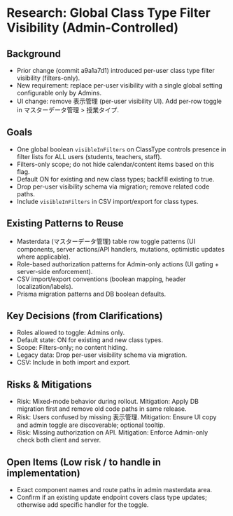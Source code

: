 # Research: Global Class Type Filter Visibility (Admin-Controlled)

## Background
- Prior change (commit a9a1a7d1) introduced per-user class type filter visibility (filters-only).
- New requirement: replace per-user visibility with a single global setting configurable only by Admins.
- UI change: remove 表示管理 (per-user visibility UI). Add per-row toggle in マスターデータ管理 > 授業タイプ.

## Goals
- One global boolean `visibleInFilters` on ClassType controls presence in filter lists for ALL users (students, teachers, staff).
- Filters-only scope; do not hide calendar/content items based on this flag.
- Default ON for existing and new class types; backfill existing to true.
- Drop per-user visibility schema via migration; remove related code paths.
- Include `visibleInFilters` in CSV import/export for class types.

## Existing Patterns to Reuse
- Masterdata (マスターデータ管理) table row toggle patterns (UI components, server actions/API handlers, mutations, optimistic updates where applicable).
- Role-based authorization patterns for Admin-only actions (UI gating + server-side enforcement).
- CSV import/export conventions (boolean mapping, header localization/labels).
- Prisma migration patterns and DB boolean defaults.

## Key Decisions (from Clarifications)
- Roles allowed to toggle: Admins only.
- Default state: ON for existing and new class types.
- Scope: Filters-only; no content hiding.
- Legacy data: Drop per-user visibility schema via migration.
- CSV: Include in both import and export.

## Risks & Mitigations
- Risk: Mixed-mode behavior during rollout. Mitigation: Apply DB migration first and remove old code paths in same release.
- Risk: Users confused by missing 表示管理. Mitigation: Ensure UI copy and admin toggle are discoverable; optional tooltip.
- Risk: Missing authorization on API. Mitigation: Enforce Admin-only check both client and server.

## Open Items (Low risk / to handle in implementation)
- Exact component names and route paths in admin masterdata area.
- Confirm if an existing update endpoint covers class type updates; otherwise add specific handler for the toggle.

